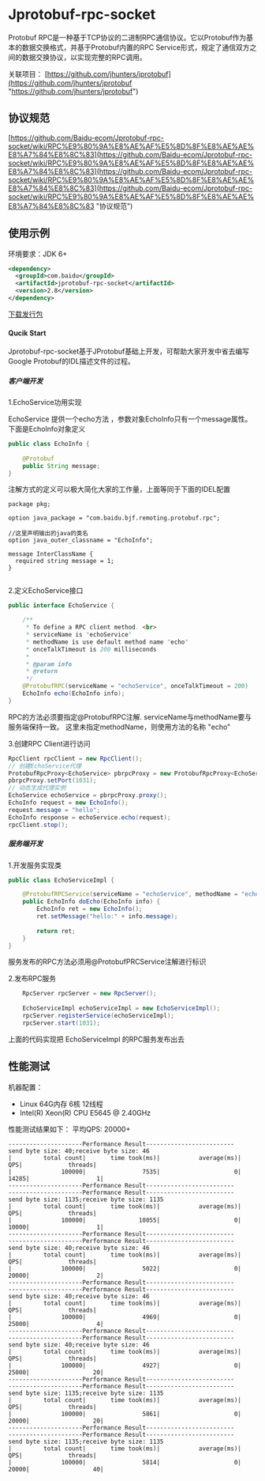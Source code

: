 Jprotobuf-rpc-socket
====================

Protobuf RPC是一种基于TCP协议的二进制RPC通信协议。它以Protobuf作为基本的数据交换格式，并基于Protobuf内置的RPC Service形式，规定了通信双方之间的数据交换协议，以实现完整的RPC调用。

关联项目：
[https://github.com/jhunters/jprotobuf](https://github.com/jhunters/jprotobuf "https://github.com/jhunters/jprotobuf")

## 协议规范 ##
[https://github.com/Baidu-ecom/Jprotobuf-rpc-socket/wiki/RPC%E9%80%9A%E8%AE%AF%E5%8D%8F%E8%AE%AE%E8%A7%84%E8%8C%83](https://github.com/Baidu-ecom/Jprotobuf-rpc-socket/wiki/RPC%E9%80%9A%E8%AE%AF%E5%8D%8F%E8%AE%AE%E8%A7%84%E8%8C%83](https://github.com/Baidu-ecom/Jprotobuf-rpc-socket/wiki/RPC%E9%80%9A%E8%AE%AF%E5%8D%8F%E8%AE%AE%E8%A7%84%E8%8C%83](https://github.com/Baidu-ecom/Jprotobuf-rpc-socket/wiki/RPC%E9%80%9A%E8%AE%AF%E5%8D%8F%E8%AE%AE%E8%A7%84%E8%8C%83 "协议规范")


## 使用示例 ##

环境要求：JDK 6+
```xml
<dependency>
  <groupId>com.baidu</groupId>
  <artifactId>jprotobuf-rpc-socket</artifactId>
  <version>2.8</version>
</dependency>
```
[下载发行包](http://repo1.maven.org/maven2/com/baidu/jprotobuf-rpc-socket/)
#### Qucik Start ####
Jprotobuf-rpc-socket基于JProtobuf基础上开发，可帮助大家开发中省去编写Google Protobuf的IDL描述文件的过程。

##### 客户端开发 #####
1.EchoService功用实现

EchoService 提供一个echo方法 ，参数对象EchoInfo只有一个message属性。
下面是EchoInfo对象定义
```java
public class EchoInfo {
    
    @Protobuf
    public String message;
}

```
注解方式的定义可以极大简化大家的工作量，上面等同于下面的IDEL配置
```property
package pkg;  

option java_package = "com.baidu.bjf.remoting.protobuf.rpc";

//这里声明输出的java的类名  
option java_outer_classname = "EchoInfo";  

message InterClassName {  
  required string message = 1;
} 


```
2.定义EchoService接口
```java
public interface EchoService {

    /**
     * To define a RPC client method. <br>
     * serviceName is "echoService"
     * methodName is use default method name "echo"
     * onceTalkTimeout is 200 milliseconds
     * 
     * @param info
     * @return
     */
    @ProtobufRPC(serviceName = "echoService", onceTalkTimeout = 200)
    EchoInfo echo(EchoInfo info);
}

```
RPC的方法必须要指定@ProtobufRPC注解. serviceName与methodName要与服务端保持一致。
这里未指定methodName，则使用方法的名称 "echo"


3.创建RPC Client进行访问
```java
RpcClient rpcClient = new RpcClient();
// 创建EchoService代理
ProtobufRpcProxy<EchoService> pbrpcProxy = new ProtobufRpcProxy<EchoService>(rpcClient, EchoService.class);
pbrpcProxy.setPort(1031);
// 动态生成代理实例
EchoService echoService = pbrpcProxy.proxy();
EchoInfo request = new EchoInfo();
request.message = "hello";
EchoInfo response = echoService.echo(request);
rpcClient.stop();
```

##### 服务端开发 #####
1.开发服务实现类
```java
public class EchoServiceImpl {

    @ProtobufRPCService(serviceName = "echoService", methodName = "echo")
    public EchoInfo doEcho(EchoInfo info) {
        EchoInfo ret = new EchoInfo();
        ret.setMessage("hello:" + info.message);
        
        return ret;
    }
}
```
服务发布的RPC方法必须用@ProtobufPRCService注解进行标识

2.发布RPC服务
```java
	RpcServer rpcServer = new RpcServer();
	
	EchoServiceImpl echoServiceImpl = new EchoServiceImpl();
	rpcServer.registerService(echoServiceImpl);
	rpcServer.start(1031);
```
上面的代码实现把 EchoServiceImpl 的RPC服务发布出去


## 性能测试 ##

机器配置：
- Linux 64G内存 6核 12线程 
- Intel(R) Xeon(R) CPU           E5645  @ 2.40GHz

性能测试结果如下：
平均QPS: 20000+
```property
---------------------Performance Result-------------------------
send byte size: 40;receive byte size: 46
|         total count|       time took(ms)|           average(ms)|                 QPS|             threads|
|              100000|                7535|                     0|               14285|                   1|
---------------------Performance Result-------------------------
---------------------Performance Result-------------------------
send byte size: 1135;receive byte size: 1135
|         total count|       time took(ms)|           average(ms)|                 QPS|             threads|
|              100000|               10055|                     0|               10000|                   1|
---------------------Performance Result-------------------------
---------------------Performance Result-------------------------
send byte size: 40;receive byte size: 46
|         total count|       time took(ms)|           average(ms)|                 QPS|             threads|
|              100000|                5022|                     0|               20000|                   2|
---------------------Performance Result-------------------------
---------------------Performance Result-------------------------
send byte size: 40;receive byte size: 46
|         total count|       time took(ms)|           average(ms)|                 QPS|             threads|
|              100000|                4969|                     0|               25000|                   4|
---------------------Performance Result-------------------------
---------------------Performance Result-------------------------
send byte size: 40;receive byte size: 46
|         total count|       time took(ms)|           average(ms)|                 QPS|             threads|
|              100000|                4927|                     0|               25000|                  20|
---------------------Performance Result-------------------------
---------------------Performance Result-------------------------
send byte size: 1135;receive byte size: 1135
|         total count|       time took(ms)|           average(ms)|                 QPS|             threads|
|              100000|                5861|                     0|               20000|                  20|
---------------------Performance Result-------------------------
---------------------Performance Result-------------------------
send byte size: 1135;receive byte size: 1135
|         total count|       time took(ms)|           average(ms)|                 QPS|             threads|
|              100000|                5814|                     0|               20000|                  40|

```